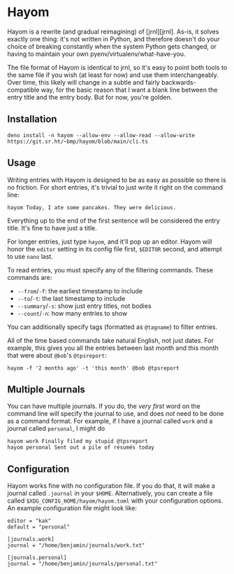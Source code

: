 # Hayom

Hayom is a rewrite (and gradual reimagining) of [jrnl][jrnl].  As-is, it solves exactly one thing: it's not written in Python, and therefore doesn't do your choice of breaking constantly when the system Python gets changed, or having to maintain your own pyenv/virtualenv/what-have-you.

The file format of Hayom is identical to jrnl, so it's easy to point both tools to the same file if you wish (at least for now) and use them interchangeably.  Over time, this likely will change in a subtle and fairly backwards-compatible way, for the basic reason that I want a blank line between the entry title and the entry body.  But for now, you're golden.

## Installation

    deno install -n hayom --allow-env --allow-read --allow-write https://git.sr.ht/~bmp/hayom/blob/main/cli.ts

## Usage

Writing entries with Hayom is designed to be as easy as possible so there is no friction.  For short entries, it's trivial to just write it right on the command line:

    hayom Today, I ate some pancakes. They were delicious.

Everything up to the end of the first sentence will be considered the entry title. It's fine to have just a title.

For longer entries, just type `hayom`, and it'll pop up an editor.  Hayom will honor the `editor` setting in its config file first, `$EDITOR` second, and attempt to use `nano` last.

To read entries, you must specify any of the filtering commands.  These commands are:

 * `--from`/`-f`: the earliest timestamp to include
 * `--to`/`-t`: the last timestamp to include
 * `--summary`/`-s`: show just entry titles, not bodies
 * `--count`/`-n`: how many entries to show

You can additionally specify tags (formatted as `@tagname`) to filter entries.

All of the time based commands take natural English, not just dates.  For example, this gives you all the entries between last month and this month that were about `@bob`'s `@tpsreport`:

    hayom -f '2 months ago' -t 'this month' @bob @tpsreport

## Multiple Journals

You can have multiple journals.  If you do, the *very first* word on the command line will specify the journal to use, and does *not* need to be done as a command format.  For example, if I have a journal called `work` and a journal called `personal`, I might do

    hayom work Finally filed my stupid @tpsreport
    hayom personal Sent out a pile of résumés today

## Configuration

Hayom works fine with no configuration file.  If you do that, it will make a journal called `.journal` in your `$HOME`.  Alternatively, you can create a file called `$XDG_CONFIG_HOME/hayom/hayom.toml` with your configuration options.  An example configuration file might look like:

    editor = "kak"
    default = "personal"

    [journals.work]
    journal = "/home/benjamin/journals/work.txt"

    [journals.personal]
    journal = "/home/benjamin/journals/personal.txt"
